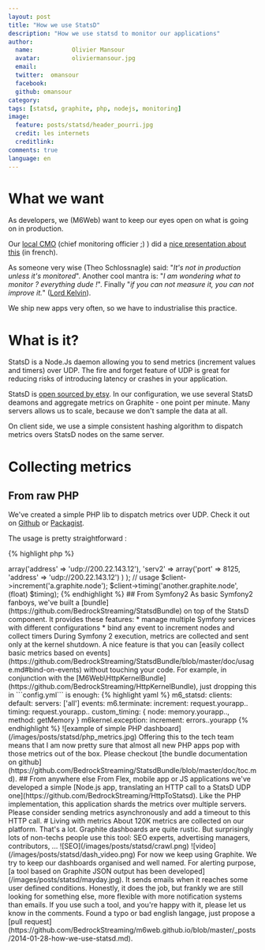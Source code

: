 ```yaml
---
layout: post
title: "How we use StatsD"
description: "How we use statsd to monitor our applications"
author:
  name:           Olivier Mansour
  avatar:         oliviermansour.jpg
  email:
  twitter:  omansour
  facebook:
  github: omansour
category:
tags: [statsd, graphite, php, nodejs, monitoring]
image:
  feature: posts/statsd/header_pourri.jpg
  credit: les internets
  creditlink:
comments: true
language: en
---
```


# What we want

As developers, we (M6Web) want to keep our eyes open on what is going on in production.

Our [local CMO](https://twitter.com/kenny_dee) (chief monitoring officier ;) ) did a [nice presentation about this](https://tech.m6web.fr/monitoring-applicatif-pourquoi-et-comment/) (in french).

As someone very wise (Theo Schlossnagle) said: "*It's not in production unless it's monitored*". Another cool mantra is: "*I am wondering what to monitor ? everything dude !*". Finally "*if you can not measure it, you can not improve it.*" ([Lord Kelvin](https://en.wikipedia.org/wiki/William_Thomson,_1st_Baron_Kelvin)).

We ship new apps very often, so we have to industrialise this practice.

# What is it?

StatsD is a Node.Js daemon allowing you to send metrics (increment values and timers) over UDP. The fire and forget feature of UDP is great for reducing risks of introducing latency or crashes in your application.

StatsD is [open sourced by etsy](https://github.com/etsy/statsd/). In our configuration, we use several StatsD deamons and aggregate metrics on Graphite - one point per minute. Many servers allows us to scale, because we don't sample the data at all.

On client side, we use a simple consistent hashing algorithm to dispatch metrics overs StatsD nodes on the same server.

# Collecting metrics

## From raw PHP

We've created a simple PHP lib to dispatch metrics over UDP. Check it out on [Github](https://github.com/BedrockStreaming/Statsd) or [Packagist](https://packagist.org/packages/m6web/statsd).

The usage is pretty straightforward :

{% highlight php %}
<?php
// client creation
$client = new Statsd\Client(
                    array(
                        'serv1' => array('address' => 'udp://200.22.143.12'),
                        'serv2' => array('port' => 8125, 'address' => 'udp://200.22.143.12')
                    )
                );
// usage
$client->increment('a.graphite.node');
$client->timing('another.graphite.node', (float) $timing);
{% endhighlight %}

## From Symfony2

As basic Symfony2 fanboys, we've built a [bundle](https://github.com/BedrockStreaming/StatsdBundle) on top of the StatsD component.
It provides these features:

* manage multiple Symfony services with different configurations
* bind any event to increment nodes and collect timers

During Symfony 2 execution, metrics are collected and sent only at the kernel shutdown. A nice feature is that you can [easily collect basic metrics based on events](https://github.com/BedrockStreaming/StatsdBundle/blob/master/doc/usage.md#bind-on-events) without touching your code.

For example, in conjunction with the [M6Web\HttpKernelBundle](https://github.com/BedrockStreaming/HttpKernelBundle), just dropping this in ```config.yml``` is enough:

{% highlight yaml %}
m6_statsd:
    clients:
        default:
            servers: ['all']
            events:
              m6.terminate:
                increment:     request.yourapp.<status_code>.<route_name>
                timing:        request.yourapp.<status_code>.<route_name>
                custom_timing: { node: memory.yourapp.<status_code>.<route_name>, method: getMemory }
              m6kernel.exception:
                increment: errors.<status_code>.yourapp
{% endhighlight %}

![example of simple PHP dashboard](/images/posts/statsd/php_metrics.jpg)

Offering this to the tech team means that I am now pretty sure that almost all new PHP apps pop with those metrics out of the box.

Please checkout [the bundle documentation on github](https://github.com/BedrockStreaming/StatsdBundle/blob/master/doc/toc.md).



## From anywhere else

From Flex, mobile app or JS applications we've developed a simple [Node.js app, translating an HTTP call to a StatsD UDP one](https://github.com/BedrockStreaming/HttpToStatsd). Like the PHP implementation, this application shards the metrics over multiple servers.

Please consider sending metrics asynchronously and add a timeout to this HTTP call.

# Living with metrics

About 120K metrics are collected on our platform. That's a lot.

Graphite dashboards are quite rustic. But surprisingly lots of non-techs people use this tool: SEO experts, advertising managers, contributors, ...

![SEO](/images/posts/statsd/crawl.png)

![video](/images/posts/statsd/dash_video.png)


For now we keep using Graphite. We try to keep our dashboards organised and well named.

For alerting purpose, [a tool based on Graphite JSON output has been developed](/images/posts/statsd/mayday.jpg). It sends emails when it reaches some user defined conditions. Honestly, it does the job, but frankly we are still looking for something else, more flexible with more notification systems than emails.

If you use such a tool, and you're happy with it, please let us know in the comments.

Found a typo or bad english langage, just propose a [pull request](https://github.com/BedrockStreaming/m6web.github.io/blob/master/_posts/2014-01-28-how-we-use-statsd.md).
